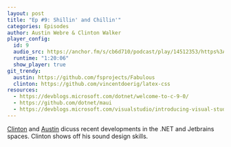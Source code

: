 ```yaml
---
layout: post
title: "Ep #9: Shillin' and Chillin'"
categories: Episodes
author: Austin Webre & Clinton Walker
player_config:
  id: 9
  audio_src: https://anchor.fm/s/cb6d710/podcast/play/14512353/https%3A%2F%2Fd3ctxlq1ktw2nl.cloudfront.net%2Fstaging%2F2020-05-30%2F72fa71d34a208cf3710a2b6b0864600f.m4a
  runtime: "1:20:06"
  show_player: true
git_trendy:
  austin: https://github.com/fsprojects/Fabulous
  clinton: https://github.com/vincentdoerig/latex-css
resources:
  - https://devblogs.microsoft.com/dotnet/welcome-to-c-9-0/
  - https://github.com/dotnet/maui
  - https://devblogs.microsoft.com/visualstudio/introducing-visual-studio-codespaces/
---
```


[Clinton](https://twitter.com/clintonjwalker) and [Austin](https://twitter.com/austinwebre) dicuss recent developments in the .NET and Jetbrains spaces. Clinton shows off his sound design skills.
